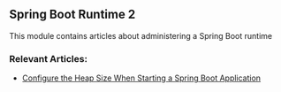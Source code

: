 ## Spring Boot Runtime 2

This module contains articles about administering a Spring Boot runtime

### Relevant Articles:									
 - [Configure the Heap Size When Starting a Spring Boot Application](https://www.surya.com/spring-boot-heap-size)
